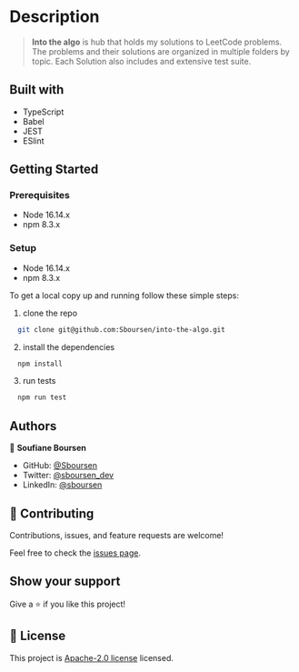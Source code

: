 # Description

> **Into the algo** is hub that holds my solutions to LeetCode problems. The problems and their solutions are organized in multiple folders by topic. Each Solution also includes and extensive test suite.

## Built with

- TypeScript
- Babel
- JEST
- ESlint

## Getting Started

### Prerequisites

- Node 16.14.x
- npm 8.3.x

### Setup

- Node 16.14.x
- npm 8.3.x


To get a local copy up and running follow these simple steps:

1. clone the repo
  ```sh
    git clone git@github.com:Sboursen/into-the-algo.git
  ``` 
2. install the dependencies
  ```sh
    npm install
  ``` 
3. run tests
  ```sh
    npm run test
  ``` 

## Authors

👤 **Soufiane Boursen**

- GitHub: [@Sboursen](https://github.com/Sboursen)
- Twitter: [@sboursen_dev](https://twitter.com/sboursen_dev)
- LinkedIn: [@sboursen](https://linkedin.com/in/sboursen)

## 🤝 Contributing

Contributions, issues, and feature requests are welcome!

Feel free to check the [issues page](../../issues/).

## Show your support

Give a ⭐️ if you like this project!

## 📝 License

This project is [Apache-2.0 license](./LICENSE) licensed.
